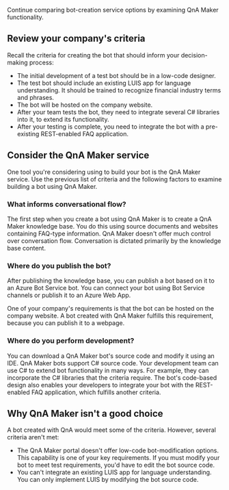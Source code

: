 Continue comparing bot-creation service options by examining QnA Maker functionality.

## Review your company's criteria

Recall the criteria for creating the bot that should inform your decision-making process:

- The initial development of a test bot should be in a low-code designer.
- The test bot should include an existing LUIS app for language understanding. It should be trained to recognize financial industry terms and phrases.
- The bot will be hosted on the company website.
- After your team tests the bot, they need to integrate several C# libraries into it, to extend its functionality.
- After your testing is complete, you need to integrate the bot with a pre-existing REST-enabled FAQ application.

## Consider the QnA Maker service

One tool you're considering using to build your bot is the QnA Maker service. Use the previous list of criteria and the following factors to examine building a bot using QnA Maker.

### What informs conversational flow?

The first step when you create a bot using QnA Maker is to create a QnA Maker knowledge base. You do this using source documents and websites containing FAQ-type information. QnA Maker doesn't offer much control over conversation flow. Conversation is dictated primarily by the knowledge base content.

### Where do you publish the bot?

After publishing the knowledge base, you can publish a bot based on it to an Azure Bot Service bot. You can connect your bot using Bot Service channels or publish it to an Azure Web App.

One of your company's requirements is that the bot can be hosted on the company website. A bot created with QnA Maker fulfills this requirement, because you can publish it to a webpage.

### Where do you perform development?

You can download a QnA Maker bot's source code and modify it using an IDE. QnA Maker bots support C# source code. Your development team can use C# to extend bot functionality in many ways. For example, they can incorporate the C# libraries that the criteria require. The bot's code-based design also enables your developers to integrate your bot with the REST-enabled FAQ application, which fulfills another criteria.

## Why QnA Maker isn't a good choice

A bot created with QnA would meet some of the criteria. However, several criteria aren't met:

- The QnA Maker portal doesn't offer low-code bot-modification options. This capability is one of your key requirements. If you must modify your bot to meet test requirements, you'd have to edit the bot source code.
- You can't integrate an existing LUIS app for language understanding. You can only implement LUIS by modifying the bot source code.
